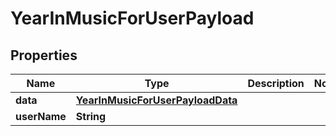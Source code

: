 

# YearInMusicForUserPayload


## Properties

| Name | Type | Description | Notes |
|------------ | ------------- | ------------- | -------------|
|**data** | [**YearInMusicForUserPayloadData**](YearInMusicForUserPayloadData.md) |  |  |
|**userName** | **String** |  |  |



